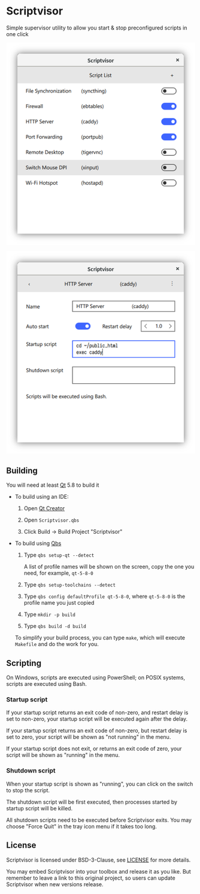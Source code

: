 Scriptvisor
===========

Simple supervisor utility to allow you start & stop preconfigured scripts in one click

![Screenshot 1](assets/screenshot-1.png)

![Screenshot 2](assets/screenshot-2.png)

## Building

You will need at least [Qt](https://www.qt.io/) 5.8 to build it

- To build using an IDE:

  1. Open [Qt Creator](https://www.qt.io/ide/)

  2. Open `Scriptvisor.qbs`

  3. Click Build → Build Project "Scriptvisor"

- To build using [Qbs](http://doc.qt.io/qbs/)

  1. Type `qbs setup-qt --detect`

     A list of profile names will be shown on the screen, copy the one you need, for example, `qt-5-8-0`

  2. Type `qbs setup-toolchains --detect`

  3. Type `qbs config defaultProfile qt-5-8-0`, where `qt-5-8-0` is the profile name you just copied

  4. Type `mkdir -p build`

  5. Type `qbs build -d build`

  To simplify your build process, you can type `make`, which will execute `Makefile` and do the work for you.

## Scripting

On Windows, scripts are executed using PowerShell; on POSIX systems, scripts are executed using Bash.

### Startup script

If your startup script returns an exit code of non-zero, and restart delay is set to non-zero, your startup script will be executed again after the delay.

If your startup script returns an exit code of non-zero, but restart delay is set to zero, your script will be shown as "not running" in the menu.

If your startup script does not exit, or returns an exit code of zero, your script will be shown as "running" in the menu.

### Shutdown script

When your startup script is shown as "running", you can click on the switch to stop the script.

The shutdown script will be first executed, then processes started by startup script will be killed.

All shutdown scripts need to be executed before Scriptvisor exits. You may choose "Force Quit" in the tray icon menu if it takes too long.

## License

Scriptvisor is licensed under BSD-3-Clause, see [LICENSE](LICENSE) for more details.

You may embed Scriptvisor into your toolbox and release it as you like. But remember to leave a link to this original project, so users can update Scriptvisor when new versions release.
